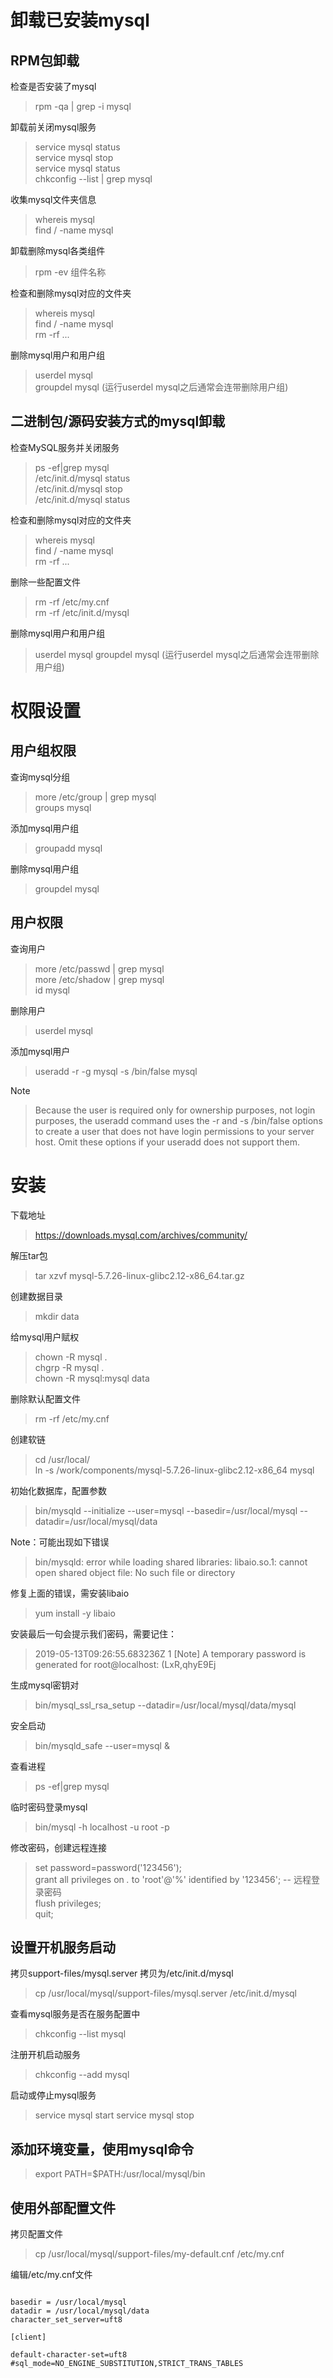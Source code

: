 # 卸载已安装mysql

## RPM包卸载

检查是否安装了mysql
> rpm -qa | grep -i mysql
  
  
卸载前关闭mysql服务
> service mysql status  
> service mysql stop  
> service mysql status  
> chkconfig --list | grep mysql  

收集mysql文件夹信息
> whereis mysql  
> find / -name mysql

卸载删除mysql各类组件
> rpm -ev 组件名称

检查和删除mysql对应的文件夹
> whereis mysql  
> find / -name mysql  
> rm -rf ...

删除mysql用户和用户组
> userdel mysql  
> groupdel mysql	(运行userdel mysql之后通常会连带删除用户组)  

## 二进制包/源码安装方式的mysql卸载

检查MySQL服务并关闭服务
> ps -ef|grep mysql  
> /etc/init.d/mysql status  
> /etc/init.d/mysql stop  
> /etc/init.d/mysql status  

检查和删除mysql对应的文件夹
> whereis mysql  
> find / -name mysql  
> rm -rf ...  

删除一些配置文件
> rm -rf /etc/my.cnf  
> rm -rf /etc/init.d/mysql  

删除mysql用户和用户组
> userdel mysql
> groupdel mysql	(运行userdel mysql之后通常会连带删除用户组)

# 权限设置

## 用户组权限

查询mysql分组
> more /etc/group | grep mysql  
> groups mysql  

添加mysql用户组
> groupadd mysql  

删除mysql用户组
> groupdel mysql  

## 用户权限

查询用户
> more /etc/passwd | grep mysql  
> more /etc/shadow | grep mysql  
> id mysql  

删除用户
> userdel mysql

添加mysql用户
> useradd -r -g mysql -s /bin/false mysql

Note
> Because the user is required only for ownership purposes, not login purposes, the useradd command uses the -r and -s /bin/false options to create a user that does not have login permissions to your server host. Omit these options if your useradd does not support them.

# 安装

下载地址
> https://downloads.mysql.com/archives/community/ 

解压tar包
> tar xzvf mysql-5.7.26-linux-glibc2.12-x86_64.tar.gz

创建数据目录
> mkdir data

给mysql用户赋权
> chown -R mysql .  
> chgrp -R mysql .  
> chown -R mysql:mysql data

删除默认配置文件
> rm -rf /etc/my.cnf

创建软链
> cd /usr/local/  
> ln -s /work/components/mysql-5.7.26-linux-glibc2.12-x86_64 mysql  

初始化数据库，配置参数
> bin/mysqld --initialize --user=mysql --basedir=/usr/local/mysql --datadir=/usr/local/mysql/data  

Note：可能出现如下错误
> bin/mysqld: error while loading shared libraries: libaio.so.1: cannot open shared object file: No such file or directory  

修复上面的错误，需安装libaio
> yum install -y libaio

安装最后一句会提示我们密码，需要记住：
> 2019-05-13T09:26:55.683236Z 1 [Note] A temporary password is generated for root@localhost: (LxR,qhyE9Ej

生成mysql密钥对
> bin/mysql_ssl_rsa_setup --datadir=/usr/local/mysql/data/mysql  

安全启动
> bin/mysqld_safe --user=mysql &

查看进程
> ps -ef|grep mysql

临时密码登录mysql
> bin/mysql -h localhost -u root -p

修改密码，创建远程连接
> set password=password('123456');  
> grant all privileges on *.* to 'root'@'%' identified by '123456';  -- 远程登录密码  
> flush privileges;  
> quit;

## 设置开机服务启动

拷贝support-files/mysql.server 拷贝为/etc/init.d/mysql
> cp /usr/local/mysql/support-files/mysql.server /etc/init.d/mysql

查看mysql服务是否在服务配置中
> chkconfig --list mysql

注册开机启动服务
> chkconfig --add mysql

启动或停止mysql服务
> service mysql start
> service mysql stop

## 添加环境变量，使用mysql命令
> export PATH=$PATH:/usr/local/mysql/bin


## 使用外部配置文件
拷贝配置文件
> cp /usr/local/mysql/support-files/my-default.cnf /etc/my.cnf

编辑/etc/my.cnf文件

```properties

basedir = /usr/local/mysql
datadir = /usr/local/mysql/data
character_set_server=uft8

[client]

default-character-set=uft8
#sql_mode=NO_ENGINE_SUBSTITUTION,STRICT_TRANS_TABLES

```






